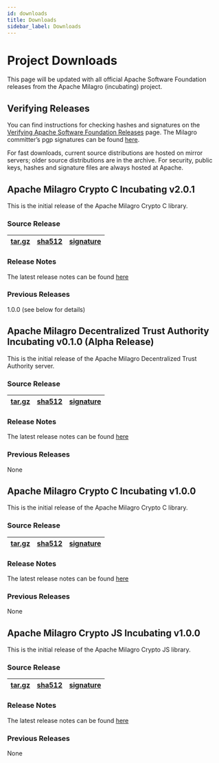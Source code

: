 ```yaml
---
id: downloads
title: Downloads
sidebar_label: Downloads
---
```


# Project Downloads

This page will be updated with all official Apache Software Foundation releases from the Apache Milagro (incubating) project.

## Verifying Releases

You can find instructions for checking hashes and signatures on the [Verifying Apache Software Foundation Releases](http://www.apache.org/info/verification.html) page. The Milagro committer’s pgp signatures can be found [here](https://www.apache.org/dist/incubator/milagro/KEYS).   

For fast downloads, current source distributions are hosted on mirror servers; older source distributions are in the archive. For security, public keys, hashes and signature files are always hosted at Apache.

## Apache Milagro Crypto C Incubating v2.0.1

This is the initial release of the Apache Milagro Crypto C library.

### Source Release

|[tar.gz](http://www.apache.org/dyn/closer.cgi/incubator/milagro/apache-milagro-crypto-c-2.0.1-incubating/apache-milagro-crypto-c-2.0.1-incubating-src.tar.gz)|[sha512](https://www.apache.org/dist/incubator/milagro/apache-milagro-crypto-c-2.0.1-incubating/apache-milagro-crypto-c-2.0.1-incubating-src.tar.gz.sha512)|[signature](https://www.apache.org/dist/incubator/milagro/apache-milagro-crypto-c-2.0.1-incubating/apache-milagro-crypto-c-2.0.1-incubating-src.tar.gz.asc)|
| ----- | ----- | ----- |

### Release Notes

The latest release notes can be found [here](https://github.com/apache/incubator-milagro-crypto-c/releases/tag/2.0.1)

### Previous Releases

1.0.0 (see below for details)


## Apache Milagro Decentralized Trust Authority Incubating v0.1.0 (Alpha Release)

This is the initial release of the Apache Milagro Decentralized Trust Authority server.

### Source Release

|[tar.gz](http://www.apache.org/dyn/closer.cgi/incubator/milagro/apache-milagro-dta-0.1.0-incubating/apache-milagro-dta-0.1.0-incubating-src.tar.gz)|[sha512](https://www.apache.org/dist/incubator/milagro/apache-milagro-dta-0.1.0-incubating/apache-milagro-dta-0.1.0-incubating-src.tar.gz.sha512)|[signature](https://www.apache.org/dist/incubator/milagro/apache-milagro-dta-0.1.0-incubating/apache-milagro-dta-0.1.0-incubating-src.tar.gz.asc)|
| ----- | ----- | ----- |

### Release Notes

The latest release notes can be found [here](https://github.com/apache/incubator-milagro-dta/releases/tag/0.1.0)

### Previous Releases

None

## Apache Milagro Crypto C Incubating v1.0.0

This is the initial release of the Apache Milagro Crypto C library.

### Source Release

|[tar.gz](http://www.apache.org/dyn/closer.cgi/incubator/milagro/apache-milagro-crypto-c-1.0.0-incubating/apache-milagro-crypto-c-1.0.0-incubating-src.tar.gz)|[sha512](https://www.apache.org/dist/incubator/milagro/apache-milagro-crypto-c-1.0.0-incubating/apache-milagro-crypto-c-1.0.0-incubating-src.tar.gz.sha512)|[signature](https://www.apache.org/dist/incubator/milagro/apache-milagro-crypto-c-1.0.0-incubating/apache-milagro-crypto-c-1.0.0-incubating-src.tar.gz.asc)|
| ----- | ----- | ----- |

### Release Notes

The latest release notes can be found [here](https://github.com/apache/incubator-milagro-crypto-c/releases/tag/1.0.0)

### Previous Releases

None


## Apache Milagro Crypto JS Incubating v1.0.0

This is the initial release of the Apache Milagro Crypto JS library.

### Source Release

|[tar.gz](http://www.apache.org/dyn/closer.cgi/incubator/milagro/apache-milagro-crypto-js-1.0.0-incubating/apache-milagro-crypto-js-1.0.0-incubating-src.tar.gz)|[sha512](https://www.apache.org/dist/incubator/milagro/apache-milagro-crypto-js-1.0.0-incubating/apache-milagro-crypto-js-1.0.0-incubating-src.tar.gz.sha512)|[signature](https://www.apache.org/dist/incubator/milagro/apache-milagro-crypto-js-1.0.0-incubating/apache-milagro-crypto-js-1.0.0-incubating-src.tar.gz.asc)|
| ----- | ----- | ----- |

### Release Notes

The latest release notes can be found [here](https://github.com/apache/incubator-milagro-crypto-js/releases/tag/1.0.0)

### Previous Releases

None

<!--
Supported admonition types are: caution, note, important, tip, warning.
-->
